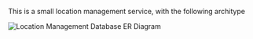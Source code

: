 This is a small location management service, with the following architype

![Location Management Database ER Diagram](https://github.com/ruthmazango/smalllocationmanagement-technical-assessment/assets/30141068/b42702ba-a6d1-467b-b389-1ee654b43c73)
